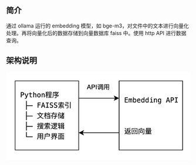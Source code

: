 ## 简介
通过 ollama 运行的 embedding 模型，如 bge-m3，对文件中的文本进行向量化处理。再将向量化后的数据存储到向量数据库 faiss 中。使用 http API 进行数据查询。

## 架构说明
![架构图](./img/架构图.png)